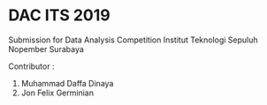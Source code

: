 # DAC ITS 2019

Submission for Data Analysis Competition Institut Teknologi Sepuluh Nopember Surabaya

Contributor :
1. Muhammad Daffa Dinaya
2. Jon Felix Germinian
